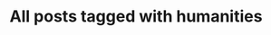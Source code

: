 ---
layout: tag
title: "All posts tagged with humanities"
permalink: /weblog/tags/humanities/
taxonomy: humanities
---